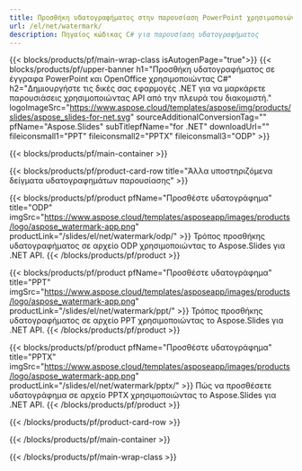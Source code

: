 ```yaml
---
title: Προσθήκη υδατογραφήματος στην παρουσίαση PowerPoint χρησιμοποιώντας .NET
url: /el/net/watermark/
description: Πηγαίος κώδικας C# για παρουσίαση υδατογραφήματος
---
```


{{< blocks/products/pf/main-wrap-class isAutogenPage="true">}}
{{< blocks/products/pf/upper-banner h1="Προσθήκη υδατογραφήματος σε έγγραφα PowerPoint και OpenOffice χρησιμοποιώντας C#" h2="Δημιουργήστε τις δικές σας εφαρμογές .NET για να μαρκάρετε παρουσιάσεις χρησιμοποιώντας API από την πλευρά του διακομιστή." logoImageSrc="https://www.aspose.cloud/templates/aspose/img/products/slides/aspose_slides-for-net.svg" sourceAdditionalConversionTag="" pfName="Aspose.Slides" subTitlepfName="for .NET" downloadUrl="" fileiconsmall1="PPT" fileiconsmall2="PPTX" fileiconsmall3="ODP" >}}

{{< blocks/products/pf/main-container >}}

{{< blocks/products/pf/product-card-row title="Άλλα υποστηριζόμενα δείγματα υδατογραφημάτων παρουσίασης" >}}

{{< blocks/products/pf/product pfName="Προσθέστε υδατογράφημα" title="ODP" imgSrc="https://www.aspose.cloud/templates/asposeapp/images/products/logo/aspose_watermark-app.png" productLink="/slides/el/net/watermark/odp/" >}}
Τρόπος προσθήκης υδατογραφήματος σε αρχείο ODP χρησιμοποιώντας το Aspose.Slides για .NET API.
{{< /blocks/products/pf/product >}}

{{< blocks/products/pf/product pfName="Προσθέστε υδατογράφημα" title="PPT" imgSrc="https://www.aspose.cloud/templates/asposeapp/images/products/logo/aspose_watermark-app.png" productLink="/slides/el/net/watermark/ppt/" >}}
Τρόπος προσθήκης υδατογραφήματος σε αρχείο PPT χρησιμοποιώντας το Aspose.Slides για .NET API.
{{< /blocks/products/pf/product >}}

{{< blocks/products/pf/product pfName="Προσθέστε υδατογράφημα" title="PPTX" imgSrc="https://www.aspose.cloud/templates/asposeapp/images/products/logo/aspose_watermark-app.png" productLink="/slides/el/net/watermark/pptx/" >}}
Πώς να προσθέσετε υδατογράφημα σε αρχείο PPTX χρησιμοποιώντας το Aspose.Slides για .NET API.
{{< /blocks/products/pf/product >}}



{{< /blocks/products/pf/product-card-row >}}

{{< /blocks/products/pf/main-container >}}
    
{{< /blocks/products/pf/main-wrap-class >}}